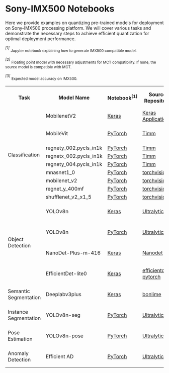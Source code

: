# Sony-IMX500 Notebooks

Here we provide examples on quantizing pre-trained models for deployment on Sony-IMX500 processing platform.
We will cover various tasks and demonstrate the necessary steps to achieve efficient quantization for optimal
deployment performance.

*<sup>[1]</sup>* <sub>Jupyter notebook explaining how to generate IMX500 compatible model.</sub>

*<sup>[2]</sup>* <sub>Floating point model with necessary adjustments for MCT compatibility. If none, the source model is compatible with MCT.</sub>

*<sup>[3]</sup>* <sub>Expected model accuracy on IMX500.</sub>

<table>
    <tr>
        <th rowspan="1">Task</th>
        <th rowspan="1">Model Name</th>
        <th rowspan="1">Notebook<sup>[1]</sup></th>
        <th rowspan="1">Source Repository</th>
        <th rowspan="1">Adjusted Model<sup>[2]</sup></th>
        <th rowspan="1">Dataset Name</th>
        <th rowspan="1">Float Model Accuracy</th>
        <th rowspan="1">Compressed Model Accuracy<sup>[3]</sup></th>
    </tr>
    <!-- Classification Models (ImageNet) -->
    <tr>
        <td rowspan="9">Classification</td>
        <td>MobilenetV2</td>
        <td> <a href="keras/example_keras_mobilenetv2_for_imx500.ipynb">Keras</a></td>
        <td><a href="https://keras.io/api/applications/mobilenet/">Keras Applications</a></td>
        <td></td>
        <td>ImageNet</td>
        <td>71.85</td>
        <td>71.67</td>
    </tr>
    <tr>
        <td>MobileVit</td>
        <td> <a href="pytorch/pytorch_mobilevit_xs_for_imx500.ipynb">PyTorch</a></td>
        <td><a href="https://github.com/huggingface/pytorch-image-models">Timm</a></td>
        <td><a href="https://huggingface.co/SSI-DNN/pytorch_mobilevit_xs">mct-model-garden</a></td>
        <td>ImageNet</td>
        <td>74.64</td>
        <td>72.56</td>
    </tr>
    <tr>
        <td>regnety_002.pycls_in1k</td>
        <td> <a href="pytorch/pytorch_timm_classification_model_for_imx500.ipynb">PyTorch</a></td>
        <td><a href="https://github.com/huggingface/pytorch-image-models">Timm</a></td>
        <td></td>
        <td>ImageNet</td>
        <td>70.28</td>
        <td>69.9</td>
    </tr>
    <tr>
        <td>regnetx_002.pycls_in1k</td>
        <td> <a href="pytorch/pytorch_timm_classification_model_for_imx500.ipynb">PyTorch</a></td>
        <td><a href="https://github.com/huggingface/pytorch-image-models">Timm</a></td>
        <td></td>
        <td>ImageNet</td>
        <td>68.752</td>
        <td>68.652</td>
    </tr>
    <tr>
        <td>regnety_004.pycls_in1k</td>
        <td> <a href="pytorch/pytorch_timm_classification_model_for_imx500.ipynb">PyTorch</a></td>
        <td><a href="https://github.com/huggingface/pytorch-image-models">Timm</a></td>
        <td></td>
        <td>ImageNet</td>
        <td>74.026</td>
        <td>73.72</td>
    </tr>
    <tr>
        <td>mnasnet1_0</td>
        <td> <a href="pytorch/pytorch_torchvision_classification_model_for_imx500.ipynb">PyTorch</a></td>
        <td><a href="https://pytorch.org/vision/stable/models/generated/torchvision.models.mnasnet1_0.html#torchvision.models.MNASNet1_0_Weights">torchvision</a></td>
        <td></td>
        <td>ImageNet</td>
        <td>73.47</td>
        <td>73.16</td>
    </tr>
    <tr>
        <td>mobilenet_v2</td>
        <td> <a href="pytorch/pytorch_torchvision_classification_model_for_imx500.ipynb">PyTorch</a></td>
        <td><a href="https://pytorch.org/vision/stable/models/generated/torchvision.models.mobilenet_v2.html#torchvision.models.MobileNet_V2_Weights">torchvision</a></td>
        <td></td>
        <td>ImageNet</td>
        <td>72.01</td>
        <td>71.25</td>
    </tr>
    <tr>
        <td>regnet_y_400mf</td>
        <td> <a href="pytorch/pytorch_torchvision_classification_model_for_imx500.ipynb">PyTorch</a></td>
        <td><a href="https://pytorch.org/vision/stable/models/generated/torchvision.models.regnet_y_400mf.html#torchvision.models.RegNet_Y_400MF_Weights">torchvision</a></td>
        <td></td>
        <td>ImageNet</td>
        <td>74.03</td>
        <td>73.69</td>
    </tr>
    <tr>
        <td>shufflenet_v2_x1_5</td>
        <td> <a href="pytorch/pytorch_torchvision_classification_model_for_imx500.ipynb">PyTorch</a></td>
        <td><a href="https://pytorch.org/vision/stable/models/generated/torchvision.models.shufflenet_v2_x1_5.html#torchvision.models.ShuffleNet_V2_X1_5_Weights">torchvision</a></td>
        <td></td>
        <td>ImageNet</td>
        <td>69.34</td>
        <td>69.04</td>
    </tr>
    <!-- Object Detection Models (COCO) -->
    <tr>
        <td rowspan="4">Object Detection</td>
        <td>YOLOv8n</td>
        <td> <a href="keras/keras_yolov8n_for_imx500.ipynb">Keras</a></td>
        <td><a href="https://github.com/ultralytics">Ultralytics</a></td>
        <td><a href="https://huggingface.co/SSI-DNN/keras_yolov8n_640x640_pp">mct-model-garden</a></td>
        <td>COCO</td>
        <td>37.3</td>
        <td>35.1</td>
    </tr>
    <tr>
        <td>YOLOv8n</td>
        <td> <a href="pytorch/pytorch_yolov8n_for_imx500.ipynb">PyTorch</a></td>
        <td><a href="https://github.com/ultralytics">Ultralytics</a></td>
        <td><a href="https://huggingface.co/SSI-DNN/pytorch_yolov8n_640x640_bb_decoding">mct-model-garden</a></td>
        <td>COCO</td>
        <td>37.3</td>
        <td>35.1</td>
    </tr>
    <tr>
        <td>NanoDet-Plus-m-416</td>
        <td> <a href="keras/example_keras_nanodet_plus_for_imx500.ipynb">Keras</a></td>
        <td><a href="https://github.com/RangiLyu/nanodet">Nanodet</a></td>
        <td><a href="https://huggingface.co/SSI-DNN/keras_nanodet_plus_x1.5_416x416">mct-model-garden</a></td>
        <td>COCO</td>
        <td>34.1</td>
        <td>32.2</td>
    </tr>
    <tr>
        <td>EfficientDet-lite0</td>
        <td> <a href="keras/example_keras_effdet_lite0_for_imx500.ipynb">Keras</a></td>
        <td> <a href="https://github.com/rwightman/efficientdet-pytorch">efficientdet-pytorch</a></td>
        <td><a href="https://github.com/sony/model_optimization/blob/main/tutorials/mct_model_garden/models_keras/efficientdet/effdet_keras.py">mct-model-garden</a></td>
        <td>COCO</td>
        <td>27.0</td>
        <td>25.2</td>
    </tr>
    <tr>
        <td>Semantic Segmentation</td>
        <td>Deeplabv3plus</td>
        <td> <a href="keras/keras_deeplabv3plus_for_imx500.ipynb">Keras</a></td>
        <td> <a href="https://github.com/bonlime/keras-deeplab-v3-plus">bonlime</a></td>
        <td><a href="https://huggingface.co/SSI-DNN/keras_deeplabv3_plus_320">mct-model-garden</a></td>
        <td>PASCAL VOC</td>        
        <td>76.935</td>
        <td>76.778</td>
    </tr>
    <tr>
        <td >Instance Segmentation</td>
        <td>YOLOv8n-seg</td>
        <td> <a href="pytorch/pytorch_yolov8n_seg_for_imx500.ipynb">PyTorch</a></td>
        <td><a href="https://github.com/ultralytics">Ultralytics</a></td>
        <td><a href="https://huggingface.co/SSI-DNN/pytorch_yolov8n_inst_seg_640x640">mct-model-garden</a></td>
        <td>COCO</td>        
        <td>30.5</td>
        <td>29.5</td>
    </tr>
    <tr>
        <td>Pose Estimation</td>
        <td>YOLOv8n-pose</td>
        <td> <a href="pytorch/pytorch_yolov8n_pose_for_imx500.ipynb">PyTorch</a></td>
        <td><a href="https://github.com/ultralytics">Ultralytics</a></td>
        <td><a href="https://huggingface.co/SSI-DNN/pytorch_yolov8n_640x640">mct-model-garden</a></td>
        <td>COCO</td>
        <td>50.4</td>
        <td>47.1</td>
    </tr>
    <tr>
        <td>Anomaly Detection</td>
        <td>Efficient AD</td>
        <td> <a href="pytorch/pytorch_efficient_anomaly_detection.ipynb">PyTorch</a></td>
        <td><a href="https://arxiv.org/pdf/2303.08730v3">Ultralytics</a></td>
        <td><a href="https://huggingface.co/SSI-DNN/Efficient_Anomaly_Detection">mct-model-garden</a></td>
        <td>MvTech</td>
        <td>98.56</td>
        <td>97.85</td>
    </tr>

</table>

